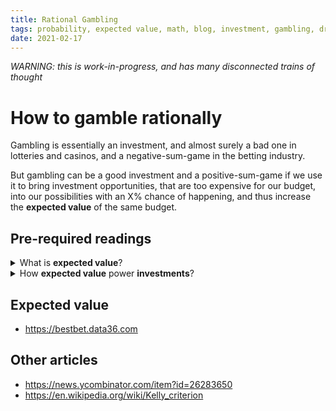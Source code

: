 ```yaml
---
title: Rational Gambling
tags: probability, expected value, math, blog, investment, gambling, draft, english
date: 2021-02-17
---
```


*WARNING: this is work-in-progress, and has many disconnected trains of thought*

# How to gamble rationally

Gambling is essentially an investment, and almost surely a bad one in lotteries and casinos, and a negative-sum-game in the betting industry.

But gambling can be a good investment and a positive-sum-game if we use it to bring investment opportunities, that are too expensive for our budget, into our possibilities with an X% chance of happening, and thus increase the **expected value** of the same budget.

## Pre-required readings

<details>
<summary>What is <strong>expected value</strong>?</summary>

asdadasd
</details>

<details>
<summary>How <strong>expected value</strong> power <strong>investments</strong>?</summary>

- Subjective value of money does not correlate linearly with its quantity
- When expected value is below a target, increasing its variance increases also the chance of reaching that target
- A gambling's expected value is less than the betting quantity, so by itself, it is a bad investment\
But things can change if you mix it with the expected value of a very profitable investment that requires a minimum-invest-amount of Y, but you don't have enough money to invest in it, so you have no chance to make that investment and take advantage of its high expected value, so if you have X, you have an expected value of X with 100% certainty.\
Unless you bet your capital X, because betting allows you to have the possibility of reaching the minimum amount to make that investment
In other words, betting increases variance, and since budget is below the investment required, it allows to exist the possibility of making that investment, intertwining the expected value of the bet with that of the investment, and if the investment has a high enough expected value, it can compensate the negative value of the bet and result in a net positive change in expected value, thus getting a expected value bigger than the initially X, but with uncertainty, less than 100% chance.

</details>

## Expected value

- https://bestbet.data36.com

## Other articles

- https://news.ycombinator.com/item?id=26283650
- https://en.wikipedia.org/wiki/Kelly_criterion
